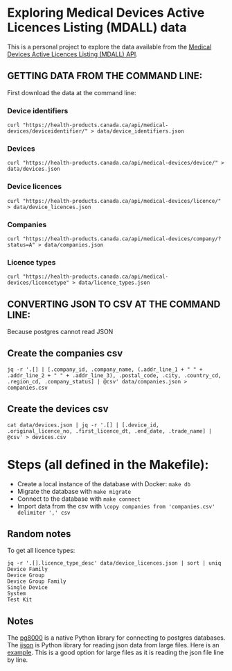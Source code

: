 # Exploring Medical Devices Active Licences Listing (MDALL) data

This is a personal project to explore the data available from the [Medical Devices Active Licences Listing (MDALL) API](https://health-products.canada.ca/api/documentation/mdall-documentation-en.html).

## GETTING DATA FROM THE COMMAND LINE:

First download the data at the command line: 

### Device identifiers
```
curl "https://health-products.canada.ca/api/medical-devices/deviceidentifier/" > data/device_identifiers.json
```

### Devices
```
curl "https://health-products.canada.ca/api/medical-devices/device/" > data/devices.json
```

### Device licences
```
curl "https://health-products.canada.ca/api/medical-devices/licence/" > data/device_licences.json
```

### Companies
```
curl "https://health-products.canada.ca/api/medical-devices/company/?status=A" > data/companies.json
```

### Licence types
```
curl "https://health-products.canada.ca/api/medical-devices/licencetype" > data/licence_types.json
```

## CONVERTING JSON TO CSV AT THE COMMAND LINE:

Because postgres cannot read JSON

## Create the companies csv
```
jq -r '.[] | [.company_id, .company_name, (.addr_line_1 + " " + .addr_line_2 + " " + .addr_line_3), .postal_code, .city, .country_cd, .region_cd, .company_status] | @csv' data/companies.json > companies.csv
```

## Create the devices csv
```
cat data/devices.json | jq -r '.[] | [.device_id, .original_licence_no, .first_licence_dt, .end_date, .trade_name] | @csv' > devices.csv
```

# Steps (all defined in the Makefile):
* Create a local instance of the database with Docker: `make db`
* Migrate the database with `make migrate`
* Connect to the database with `make connect`
* Import data from the csv with `\copy companies from 'companies.csv' delimiter ',' csv`


## Random notes

To get all licence types: 
```
jq -r '.[].licence_type_desc' data/device_licences.json | sort | uniq
Device Family
Device Group
Device Group Family
Single Device
System
Test Kit
```
## Notes

The [pg8000](https://pypi.org/project/pg8000/) is a native Python library for connecting to postgres databases.  
The [ijson](https://pypi.org/project/ijson/) is Python library for reading json data from large files. Here is an [example](https://pythonspeed.com/articles/json-memory-streaming/). This is a good option for large files as it is reading the json file line by line.